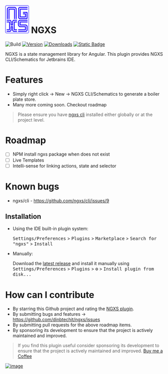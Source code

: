 # <img src="src/main/resources/META-INF/pluginIcon.svg" alt="drawing" width="75"/> NGXS

![Build](https://github.com/dinbtechit/ngxs/workflows/Build/badge.svg)
[![Version](https://img.shields.io/jetbrains/plugin/v/22604-ngxs.svg)](https://plugins.jetbrains.com/plugin/22604-ngxs)
[![Downloads](https://img.shields.io/jetbrains/plugin/d/22604-ngxs.svg)](https://plugins.jetbrains.com/plugin/22604-ngxs)
[![Static Badge](https://img.shields.io/badge/--FFDD04?style=flat&logo=buy-me-a-coffee&logoColor=222222&label=Buy%20Me%20a%20Coffee&labelColor=FFDD04&color=FFDD04&link=https%3A%2F%2Fwww.buymeacoffee.com%2Fdinbtechit)
](https://www.buymeacoffee.com/dinbtechit)

<!-- Plugin description -->
NGXS is a state management library for Angular. This plugin provides NGXS CLI/Schematics for Jetbrains IDE.

# Features
- Simply right click -> New -> NGXS CLI/Schematics to generate a boiler plate store.
- Many more coming soon. Checkout roadmap
> Please ensure you have [ngxs cli](https://www.ngxs.io/plugins/cli) installed either globally or at the project level.

# Roadmap

- [ ] NPM install ngxs package when does not exist
- [ ] Live Templates
- [ ] Intelli-sense for linking actions, state and selector

# Known bugs

- ngxs/cli - https://github.com/ngxs/cli/issues/9

<!-- Plugin description end -->

## Installation

- Using the IDE built-in plugin system:

  <kbd>Settings/Preferences</kbd> > <kbd>Plugins</kbd> > <kbd>Marketplace</kbd> > <kbd>Search for "ngxs"</kbd> >
  <kbd>Install</kbd>

- Manually:

  Download the [latest release](https://github.com/dinbtechit/ngxs/releases/latest) and install it manually using
  <kbd>Settings/Preferences</kbd> > <kbd>Plugins</kbd> > <kbd>⚙️</kbd> > <kbd>Install plugin from disk...</kbd>

# How can I contribute

- By starring this Github project and rating the [NGXS plugin](https://plugins.jetbrains.com/plugin/22604-ngxs).
- By submitting bugs and features -> https://github.com/dinbtechit/ngxs/issues
- By submitting pull requests for the above roadmap items.
- By sponsoring its development to ensure that the project is actively maintained and improved.

> If you find this plugin useful consider sponsoring its development to ensure that the project is actively maintained
> and improved. [Buy me a Coffee](https://www.buymeacoffee.com/dinbtechit)

[![image](https://www.buymeacoffee.com/assets/img/guidelines/download-assets-sm-1.svg)](https://www.buymeacoffee.com/dinbtechit)
